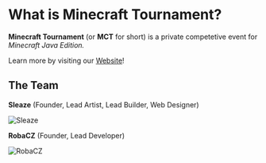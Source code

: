 # What is Minecraft Tournament?
**Minecraft Tournament** (or **MCT** for short) is a private competetive event for _Minecraft Java Edition._

Learn more by visiting our [Website](https://Minecraft-Tournament.github.io)!


## The Team

**Sleaze** (Founder, Lead Artist, Lead Builder, Web Designer)

![Sleaze](https://minotar.net/helm/MineralWarrior/48.png)

**RobaCZ** (Founder, Lead Developer)

![RobaCZ](https://minotar.net/helm/RobaCZ/48.png)
